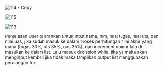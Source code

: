 
![114 - Copy](https://user-images.githubusercontent.com/56190893/69899424-56c61400-1398-11ea-8800-cd3f6591d818.PNG)



![115](https://user-images.githubusercontent.com/56190893/69899428-69404d80-1398-11ea-9a44-d3d58c090238.PNG)


![113](https://user-images.githubusercontent.com/56190893/69899433-7d844a80-1398-11ea-957c-15678e48a944.PNG)

Penjelasan
User di arahkan untuk input nama, nim, nilai tugas, nilai uts, dan nilai uas, jika sudah masuk ke dalam proses perhitungan nilai akhir yang mana (tugas 30%, uts 35%, uas 35%), dan increment nomor lalu di masukan ke dalam list. Lalu masuk decission while, jika ya maka akan menginput kembali jika tidak maka tampilkan output list menggunakan perulangan for.
